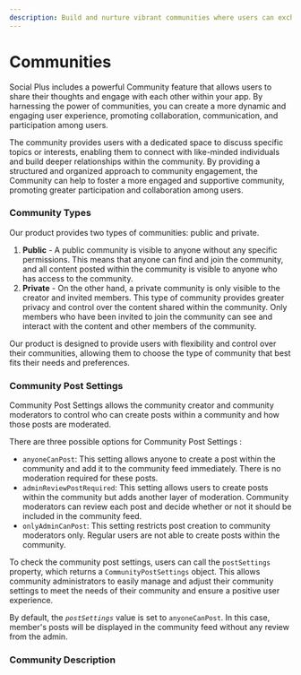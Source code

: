 ```yaml
---
description: Build and nurture vibrant communities where users can exchange and connect.
---
```


# Communities

Social Plus includes a powerful Community feature that allows users to share their thoughts and engage with each other within your app. By harnessing the power of communities, you can create a more dynamic and engaging user experience, promoting collaboration, communication, and participation among users.

The community provides users with a dedicated space to discuss specific topics or interests, enabling them to connect with like-minded individuals and build deeper relationships within the community. By providing a structured and organized approach to community engagement, the Community can help to foster a more engaged and supportive community, promoting greater participation and collaboration among users.

### Community Types

Our product provides two types of communities: public and private.

1. **Public** - A public community is visible to anyone without any specific permissions. This means that anyone can find and join the community, and all content posted within the community is visible to anyone who has access to the community.
2. **Private** - On the other hand, a private community is only visible to the creator and invited members. This type of community provides greater privacy and control over the content shared within the community. Only members who have been invited to join the community can see and interact with the content and other members of the community.

Our product is designed to provide users with flexibility and control over their communities, allowing them to choose the type of community that best fits their needs and preferences.

### Community Post Settings

Community Post Settings allows the community creator and community moderators to control who can create posts within a community and how those posts are moderated.&#x20;

There are three possible options for Community Post Settings :

* `anyoneCanPost`: This setting allows anyone to create a post within the community and add it to the community feed immediately. There is no moderation required for these posts.
* `adminReviewPostRequired`: This setting allows users to create posts within the community but adds another layer of moderation. Community moderators can review each post and decide whether or not it should be included in the community feed.
* `onlyAdminCanPost`: This setting restricts post creation to community moderators only. Regular users are not able to create posts within the community.

To check the community post settings, users can call the `postSettings` property, which returns a `CommunityPostSettings` object. This allows community administrators to easily manage and adjust their community settings to meet the needs of their community and ensure a positive user experience.

By default, the _`postSettings`_ value is set to `anyoneCanPost`. In this case, member's posts will be displayed in the community feed without any review from the admin.


### Community Description


